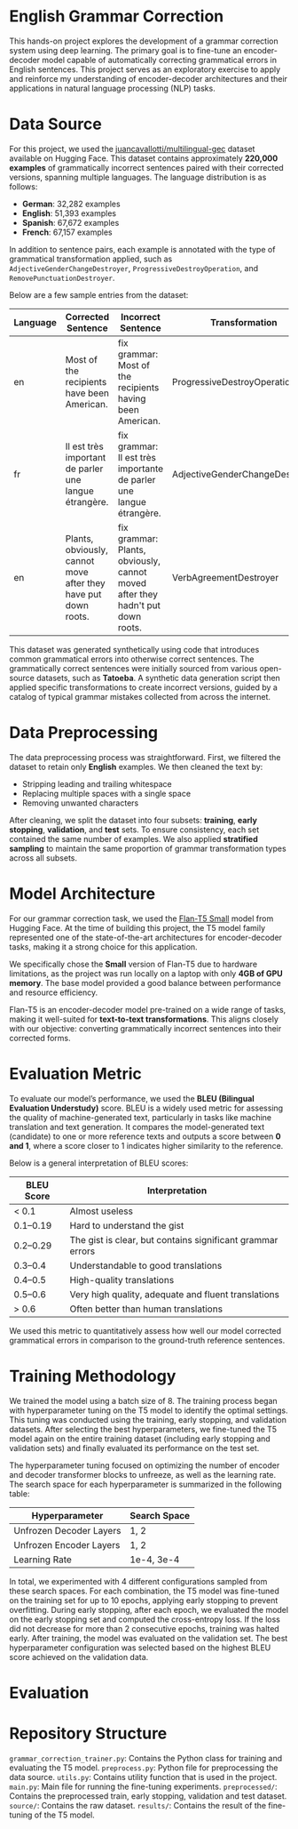 # English Grammar Correction

This hands-on project explores the development of a grammar correction system using deep learning. The primary goal is to fine-tune an encoder-decoder model capable of automatically correcting grammatical errors in English sentences. This project serves as an exploratory exercise to apply and reinforce my understanding of encoder-decoder architectures and their applications in natural language processing (NLP) tasks.


# Data Source

For this project, we used the [juancavallotti/multilingual-gec](https://huggingface.co/datasets/juancavallotti/multilingual-gec) dataset available on Hugging Face. This dataset contains approximately **220,000 examples** of grammatically incorrect sentences paired with their corrected versions, spanning multiple languages. The language distribution is as follows:

- **German**: 32,282 examples  
- **English**: 51,393 examples  
- **Spanish**: 67,672 examples  
- **French**: 67,157 examples  

In addition to sentence pairs, each example is annotated with the type of grammatical transformation applied, such as `AdjectiveGenderChangeDestroyer`, `ProgressiveDestroyOperation`, and `RemovePunctuationDestroyer`.

Below are a few sample entries from the dataset:

| Language | Corrected Sentence | Incorrect Sentence | Transformation |
|----------|-------------------|-------------------|----------------|
| en       | Most of the recipients have been American. | fix grammar: Most of the recipients having been American. | ProgressiveDestroyOperation |
| fr       | Il est très important de parler une langue étrangère. | fix grammar: Il est très importante de parler une langue étrangère. | AdjectiveGenderChangeDestroyer |
| en       | Plants, obviously, cannot move after they have put down roots. | fix grammar: Plants, obviously, cannot moved after they hadn't put down roots. | VerbAgreementDestroyer |

This dataset was generated synthetically using code that introduces common grammatical errors into otherwise correct sentences. The grammatically correct sentences were initially sourced from various open-source datasets, such as **Tatoeba**. A synthetic data generation script then applied specific transformations to create incorrect versions, guided by a catalog of typical grammar mistakes collected from across the internet.


# Data Preprocessing

The data preprocessing process was straightforward. First, we filtered the dataset to retain only **English** examples. We then cleaned the text by:

- Stripping leading and trailing whitespace  
- Replacing multiple spaces with a single space  
- Removing unwanted characters  

After cleaning, we split the dataset into four subsets: **training**, **early stopping**, **validation**, and **test** sets. To ensure consistency, each set contained the same number of examples. We also applied **stratified sampling** to maintain the same proportion of grammar transformation types across all subsets.



# Model Architecture

For our grammar correction task, we used the [Flan-T5 Small](https://huggingface.co/google/flan-t5-sma;;) model from Hugging Face. At the time of building this project, the T5 model family represented one of the state-of-the-art architectures for encoder-decoder tasks, making it a strong choice for this application.

We specifically chose the **Small** version of Flan-T5 due to hardware limitations, as the project was run locally on a laptop with only **4GB of GPU memory**. The base model provided a good balance between performance and resource efficiency. 

Flan-T5 is an encoder-decoder model pre-trained on a wide range of tasks, making it well-suited for **text-to-text transformations**. This aligns closely with our objective: converting grammatically incorrect sentences into their corrected forms.

# Evaluation Metric

To evaluate our model’s performance, we used the **BLEU (Bilingual Evaluation Understudy)** score. BLEU is a widely used metric for assessing the quality of machine-generated text, particularly in tasks like machine translation and text generation. It compares the model-generated text (candidate) to one or more reference texts and outputs a score between **0 and 1**, where a score closer to 1 indicates higher similarity to the reference.

Below is a general interpretation of BLEU scores:

| BLEU Score | Interpretation                                      |
|------------|-----------------------------------------------------|
| < 0.1      | Almost useless                                      |
| 0.1–0.19   | Hard to understand the gist                         |
| 0.2–0.29   | The gist is clear, but contains significant grammar errors |
| 0.3–0.4    | Understandable to good translations                 |
| 0.4–0.5    | High-quality translations                           |
| 0.5–0.6    | Very high quality, adequate and fluent translations |
| > 0.6      | Often better than human translations                |

We used this metric to quantitatively assess how well our model corrected grammatical errors in comparison to the ground-truth reference sentences.

# Training Methodology

We trained the model using a batch size of 8. The training process began with hyperparameter tuning on the T5 model to identify the optimal settings. This tuning was conducted using the training, early stopping, and validation datasets. After selecting the best hyperparameters, we fine-tuned the T5 model again on the entire training dataset (including early stopping and validation sets) and finally evaluated its performance on the test set.

The hyperparameter tuning focused on optimizing the number of encoder and decoder transformer blocks to unfreeze, as well as the learning rate. The search space for each hyperparameter is summarized in the following table:

| Hyperparameter           | Search Space    |
|-------------------------|-----------------|
| Unfrozen Decoder Layers  | 1, 2            |
| Unfrozen Encoder Layers  | 1, 2            |
| Learning Rate            | 1e-4, 3e-4      |

In total, we experimented with 4 different configurations sampled from these search spaces. For each combination, the T5 model was fine-tuned on the training set for up to 10 epochs, applying early stopping to prevent overfitting. During early stopping, after each epoch, we evaluated the model on the early stopping set and computed the cross-entropy loss. If the loss did not decrease for more than 2 consecutive epochs, training was halted early. After training, the model was evaluated on the validation set. The best hyperparameter configuration was selected based on the highest BLEU score achieved on the validation data.

# Evaluation 



# Repository Structure

`grammar_correction_trainer.py`: Contains the Python class for training and evaluating the T5 model.
`preprocess.py`: Python file for preprocessing the data source.
`utils.py`: Contains utility function that is used in the project.
`main.py`: Main file for running the fine-tuning experiments.
`preprocessed/`: Contains the preprocessed train, early stopping, validation and test dataset.
`source/`: Contains the raw dataset.
`results/`: Contains the result of the fine-tuning of the T5 model.